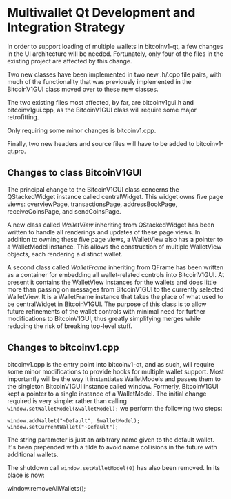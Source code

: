 Multiwallet Qt Development and Integration Strategy
===================================================

In order to support loading of multiple wallets in bitcoinv1-qt, a few changes in the UI architecture will be needed.
Fortunately, only four of the files in the existing project are affected by this change.

Two new classes have been implemented in two new .h/.cpp file pairs, with much of the functionality that was previously
implemented in the BitcoinV1GUI class moved over to these new classes.

The two existing files most affected, by far, are bitcoinv1gui.h and bitcoinv1gui.cpp, as the BitcoinV1GUI class will require
some major retrofitting.

Only requiring some minor changes is bitcoinv1.cpp.

Finally, two new headers and source files will have to be added to bitcoinv1-qt.pro.

Changes to class BitcoinV1GUI
---------------------------
The principal change to the BitcoinV1GUI class concerns the QStackedWidget instance called centralWidget.
This widget owns five page views: overviewPage, transactionsPage, addressBookPage, receiveCoinsPage, and sendCoinsPage.

A new class called *WalletView* inheriting from QStackedWidget has been written to handle all renderings and updates of
these page views. In addition to owning these five page views, a WalletView also has a pointer to a WalletModel instance.
This allows the construction of multiple WalletView objects, each rendering a distinct wallet.

A second class called *WalletFrame* inheriting from QFrame has been written as a container for embedding all wallet-related
controls into BitcoinV1GUI. At present it contains the WalletView instances for the wallets and does little more than passing on messages
from BitcoinV1GUI to the currently selected WalletView. It is a WalletFrame instance
that takes the place of what used to be centralWidget in BitcoinV1GUI. The purpose of this class is to allow future
refinements of the wallet controls with minimal need for further modifications to BitcoinV1GUI, thus greatly simplifying
merges while reducing the risk of breaking top-level stuff.

Changes to bitcoinv1.cpp
----------------------
bitcoinv1.cpp is the entry point into bitcoinv1-qt, and as such, will require some minor modifications to provide hooks for
multiple wallet support. Most importantly will be the way it instantiates WalletModels and passes them to the
singleton BitcoinV1GUI instance called window. Formerly, BitcoinV1GUI kept a pointer to a single instance of a WalletModel.
The initial change required is very simple: rather than calling `window.setWalletModel(&walletModel);` we perform the
following two steps:

	window.addWallet("~Default", &walletModel);
	window.setCurrentWallet("~Default");

The string parameter is just an arbitrary name given to the default wallet. It's been prepended with a tilde to avoid name collisions in the future with additional wallets.

The shutdown call `window.setWalletModel(0)` has also been removed. In its place is now:

window.removeAllWallets();
